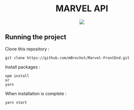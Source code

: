 <h1 align="center">
	MARVEL API
</h1>
<p align="center">
	<img src="https://github.com/mBrochot/Marvel-FrontEnd/blob/master/preview/capture.gif">
</p>

## Running the project

Clone this repository :

```
git clone https://github.com/mBrochot/Marvel-FrontEnd.git
```

Install packages :

```
npm install
or
yarn
```

When installation is complete :

```bash
yarn start
```
